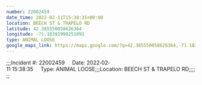 ```yaml
---
number: 22002459
date_time: 2022-02-11T15:38:35+00:00
location: BEECH ST & TRAPELO RD
latitude: 42.385550058626364
longitude: -71.18391990251091
type: ANIMAL LOOSE
google_maps_link: https://maps.google.com/?q=42.385550058626364,-71.18391990251091
---
```


;;;Incident #: 22002459     Date: 2022‐02‐11 15:38:35     Type: ANIMAL LOOSE;;;Location: BEECH ST & TRAPELO RD;;;;;;
